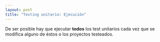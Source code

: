 ```yaml
---
layout: post
title: "Testing unitario: Ejecución"
---
```

De ser posible hay que ejecutar **todos** los test unitarios cada vez<!--more--> que se modifica alguno de éstos o los proyectos testeados. 